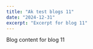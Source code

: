 ```yaml
---
title: "Ak test blogs 11"
date: "2024-12-31"
excerpt: "Excerpt for blog 11"
---
```


Blog content for blog 11